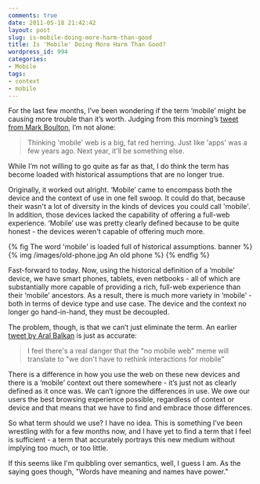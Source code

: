 ```yaml
---
comments: true
date: 2011-05-18 21:42:42
layout: post
slug: is-mobile-doing-more-harm-than-good
title: Is 'Mobile' Doing More Harm Than Good?
wordpress_id: 994
categories:
- Mobile
tags:
- context
- mobile
---
```


For the last few months, I’ve been wondering if the term ‘mobile’ might be causing more trouble than it’s worth. Judging from this morning’s [tweet from Mark Boulton](https://twitter.com/#!/markboulton/status/70818005084418048), I’m not alone:

> Thinking 'mobile' web is a big, fat red herring. Just like 'apps' was a few years ago. Next year, it'll be something else.

While I’m not willing to go quite as far as that, I do think the term has become loaded with historical assumptions that are no longer true.

Originally, it worked out alright. ‘Mobile’ came to encompass both the device and the context of use in one fell swoop. It could do that, because their wasn't a lot of diversity in the kinds of devices you could call 'mobile'. In addition, those devices lacked the capability of offering a full-web experience. ‘Mobile’ use was pretty clearly defined because to be quite honest - the devices weren't capable of offering much more.

{% fig The word 'mobile' is loaded full of historical assumptions. banner %}
	{% img /images/old-phone.jpg An old phone %}
{% endfig %}

Fast-forward to today. Now, using the historical definition of a ‘mobile’ device, we have smart phones, tablets, even netbooks - all of which are substantially more capable of providing a rich, full-web experience than their ‘mobile’ ancestors. As a result, there is much more variety in ‘mobile’ - both in terms of device type and use case. The device and the context no longer go hand-in-hand, they must be decoupled.





The problem, though, is that we can’t just eliminate the term. An earlier [tweet by Aral Balkan](https://twitter.com/#!/aral/status/70822058174582784) is just as accurate:





> I feel there's a real danger that the "no mobile web" meme will translate to "we don't have to rethink interactions for mobile"





There is a difference in how you use the web on these new devices and there is a ‘mobile’ context out there somewhere - it’s just not as clearly defined as it once was. We can’t ignore the differences in use. We owe our users the best browsing experience possible, regardless of context or device and that means that we have to find and embrace those differences.





So what term should we use? I have no idea. This is something I’ve been wrestling with for a few months now, and I have yet to find a term that I feel is sufficient - a term that accurately portrays this new medium without implying too much, or too little.





If this seems like I'm quibbling over semantics, well, I guess I am. As the saying goes though, "Words have meaning and names have power."
